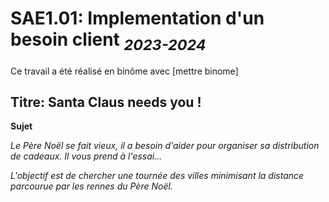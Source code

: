 # SAE1.01: Implementation d'un besoin client <sub>*2023-2024*</sub>

Ce travail a été réalisé en binôme avec [mettre binome]

## **Titre: Santa Claus needs you !** 

**Sujet**

*Le Père Noël se fait vieux, il a besoin d'aider pour organiser sa distribution de cadeaux. Il vous prend à l'essai...*

*L'objectif est de chercher une tournée des villes minimisant la distance parcourue par les rennes du Père Noël.*
